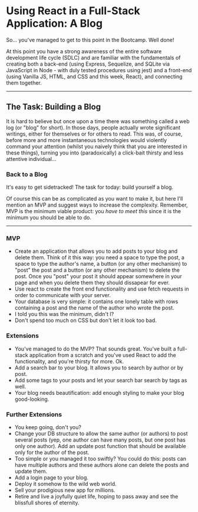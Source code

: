 # Using React in a Full-Stack Application: A Blog

So... you've managed to get to this point in the Bootcamp. Well done! 

At this point you have a strong awareness of the entire software development life cycle (SDLC) and are familiar with the fundamentals of creating both a back-end (using Express, Sequelize, and SQLite via JavaScript in Node - with duly tested procedures using jest) and a front-end (using Vanilla JS, HTML, and CSS and this week, React), and connecting them together.

----
## The Task: Building a Blog

It is hard to believe but once upon a time there was something called a web log (or "blog" for short). In those days, people actually wrote significant writings, either for themselves or for others to read. This was, of course, before more and more instantaneous technologies would violently command your attention (whilst you naively think that you are interested in these things), turning you into (paradoxically) a click-bait thirsty and less attentive individual... 

### Back to a Blog

It's easy to get sidetracked! The task for today: build yourself a blog.

Of course this can be as complicated as you want to make it, but here I'll mention an MVP and suggest ways to increase the complexity. Remember, MVP is the minimum viable product: you *have to meet this* since it is the minimum you should be able to do.

---

### MVP
-  Create an application that allows you to add posts to your blog and delete them. Think of it this way: you need a space to type the post, a space to type the author's name, a button (or any other mechanism) to "post" the post and a button (or any other mechanism) to delete the post. Once you "post" your post it should appear somewhere in your page and when you delete them they should dissapear for ever.
- Use react to create the front end functionality and use fetch requests in order to communicate with your server.
- Your database is very simple: it contains one lonely table with rows containing a post and the name of the author who wrote the post.
- I told you this was the minimum, didn't I?
- Don't spend too much on CSS but don't let it look too bad.

### Extensions
- You've managed to do the MVP? That sounds great. You've built a full-stack application from a scratch and you've used React to add the functionality, and you're thirsty for more. Ok.
- Add a search bar to your blog. It allows you to search by author or by post.
- Add some tags to your posts and let your search bar search by tags as well.
- Your blog needs beautification: add enough styling to make your blog good-looking.

### Further Extensions
- You keep going, don't you?
- Change your DB structure to allow the same author (or authors) to post several posts (yep, one author can have many posts, but one post has only one author). Add an update post function that should be available only for the author of the post.
- Too simple or you managed it too swiftly? You could do this: posts can have multiple authors and these authors alone can delete the posts and update them.
- Add a login page to your blog.
- Deploy it somehow to the wild web world. 
- Sell your prodigious new app for millions.
- Retire and live a joyfully quiet life, hoping to pass away and see the blissfull shores of eternity.

